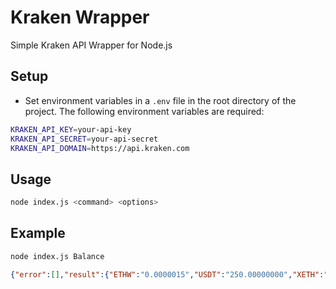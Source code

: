 # Kraken Wrapper

Simple Kraken API Wrapper for Node.js

## Setup

- Set environment variables in a `.env` file in the root directory of the project. The following environment variables are required:

```bash
KRAKEN_API_KEY=your-api-key
KRAKEN_API_SECRET=your-api-secret
KRAKEN_API_DOMAIN=https://api.kraken.com
```

## Usage

```bash
node index.js <command> <options>
```

## Example

```bash
node index.js Balance
```

```json
{"error":[],"result":{"ETHW":"0.0000015","USDT":"250.00000000","XETH":"0.0000015000","XMLN":"0.0000000100","XXBT":"0.0000093900"}}
```
